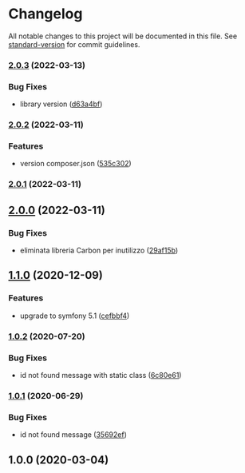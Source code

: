 # Changelog

All notable changes to this project will be documented in this file. See [standard-version](https://github.com/conventional-changelog/standard-version) for commit guidelines.

### [2.0.3](https://github.com/thunderBestPower/repository/compare/v2.0.2...v2.0.3) (2022-03-13)


### Bug Fixes

* library version ([d63a4bf](https://github.com/thunderBestPower/repository/commit/d63a4bfd9fa06c597121f7bc0bf066101ac61afe))

### [2.0.2](https://github.com/thunderBestPower/repository/compare/v2.0.1...v2.0.2) (2022-03-11)


### Features

* version composer.json ([535c302](https://github.com/thunderBestPower/repository/commit/535c302a001325f0100c9e8d628c72d7e1fecf04))

### [2.0.1](https://github.com/thunderBestPower/repository/compare/v2.0.0...v2.0.1) (2022-03-11)

## [2.0.0](https://github.com/thunderBestPower/repository/compare/v1.1.0...v2.0.0) (2022-03-11)


### Bug Fixes

* eliminata libreria Carbon per inutilizzo ([29af15b](https://github.com/thunderBestPower/repository/commit/29af15bb2584083d97308192cb920f3b476fe890))

## [1.1.0](https://github.com/escsrl/repository/compare/v1.0.2...v1.1.0) (2020-12-09)


### Features

* upgrade to symfony 5.1 ([cefbbf4](https://github.com/escsrl/repository/commit/cefbbf49dbcbc3a793284c8a84e2e4ba872eff99))

### [1.0.2](https://github.com/escsrl/repository/compare/v1.0.1...v1.0.2) (2020-07-20)


### Bug Fixes

* id not found message with static class ([6c80e61](https://github.com/escsrl/repository/commit/6c80e61586c581fbdd839949cf5d87dcdfe1c34d))

### [1.0.1](https://github.com/escsrl/repository/compare/v1.0.0...v1.0.1) (2020-06-29)


### Bug Fixes

* id not found message ([35692ef](https://github.com/escsrl/repository/commit/35692ef7c6f83691fd75c399c1432a451362fafd))

## 1.0.0 (2020-03-04)
